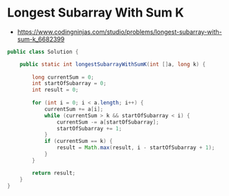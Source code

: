 # Longest Subarray With Sum K

- https://www.codingninjas.com/studio/problems/longest-subarray-with-sum-k_6682399

```java
public class Solution {

    public static int longestSubarrayWithSumK(int []a, long k) {
        
        long currentSum = 0;
        int startOfSubarray = 0;
        int result = 0;
        
        for (int i = 0; i < a.length; i++) {
            currentSum += a[i];
            while (currentSum > k && startOfSubarray < i) {
                currentSum -= a[startOfSubarray];
                startOfSubarray += 1;
            }
            if (currentSum == k) {
                result = Math.max(result, i - startOfSubarray + 1);
            }
        }

        return result;
    }
}
```
